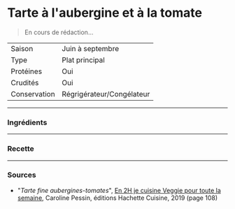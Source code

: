 # Tarte à l'aubergine et à la tomate

> En cours de rédaction...

| | |
|:---|:---|
| Saison | Juin à septembre |
| Type | Plat principal |
| Protéines | Oui |
| Crudités | Oui |
| Conservation | Régrigérateur/Congélateur |

---

### Ingrédients


---

### Recette


---

### Sources

* "*Tarte fine aubergines-tomates*", [En 2H je cuisine Veggie pour toute la semaine](https://www.hachette-pratique.com/en-2h-je-cuisine-veggie-pour-toute-la-semaine-9782017059745), Caroline Pessin, éditions Hachette Cuisine, 2019 (page 108)